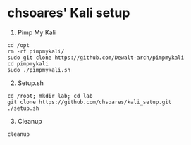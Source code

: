 # chsoares' Kali setup

1. Pimp My Kali
```
cd /opt
rm -rf pimpmykali/
sudo git clone https://github.com/Dewalt-arch/pimpmykali
cd pimpmykali
sudo ./pimpmykali.sh
```

2. Setup.sh
```
cd /root; mkdir lab; cd lab
git clone https://github.com/chsoares/kali_setup.git
./setup.sh
```

3. Cleanup
```
cleanup
```
